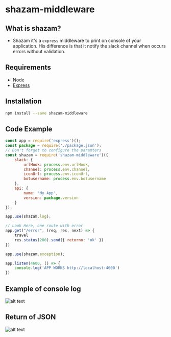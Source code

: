 # shazam-middleware

## What is shazam?
* Shazam it's a `express` middleware to print on console of your application. His difference is that it notify the slack channel when occurs errors without validation.

## Requirements
* Node
* [Express](https://www.npmjs.com/package/express)

## Installation
```bash
npm install --save shazam-middleware
```

## Code Example
```js
const app = require('express')();
const package = require('./package.json');
// Don't forget to configure the paramters
const shazam = require('shazam-middleware')({
    slack: {
        urlHook: process.env.urlHook,
        channel: process.env.channel,
        iconUrl: process.env.iconUrl,
        botusername: process.env.botusername
    },
    api: {
        name: 'My App',
        version: package.version
    }
});

app.use(shazam.log);

// Look Here, one route with error
app.get("/error", (req, res, next) => {
    travel
    res.status(200).send({ retorno: 'ok' })
})

app.use(shazam.exception);

app.listen(4600, () => {
    console.log('APP WORKS http://localhost:4600')
})

```

## Example of console log
![alt text](https://image.prntscr.com/image/3KmzXvsjQfC-6TfHrMwx1A.png "Log Exemple")

## Return of JSON
![alt text](https://image.prntscr.com/image/ATA3JtYjSs6MzIsQKBSE2Q.png "Log Exemple")

